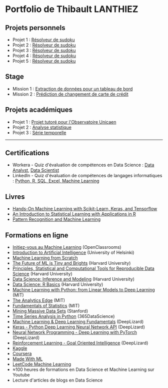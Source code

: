 # Portfolio de Thibault LANTHIEZ

## Projets personnels

* Projet 1 : [Résolveur de sudoku](https://github.com/ThibaultLanthiez/Resolveur-de-sudoku) 
* Projet 2 : [Résolveur de sudoku](https://github.com/ThibaultLanthiez/Resolveur-de-sudoku)
* Projet 3 : [Résolveur de sudoku](https://github.com/ThibaultLanthiez/Resolveur-de-sudoku)
* Projet 4 : [Résolveur de sudoku](https://github.com/ThibaultLanthiez/Resolveur-de-sudoku)
* Projet 5 : [Résolveur de sudoku](https://github.com/ThibaultLanthiez/Resolveur-de-sudoku)

## Stage

* Mission 1 : [Extraction de données pour un tableau de bord](https://github.com/ThibaultLanthiez/Resolveur-de-sudoku)
* Mission 2 : [Prédiction de changement de carte de crédit](https://github.com/ThibaultLanthiez/Resolveur-de-sudoku)

## Projets académiques

* Projet 1 : [Projet tutoré pour l'Observatoire Unicaen](https://github.com/ThibaultLanthiez/Resolveur-de-sudoku)
* Projet 2 : [Analyse statistique](https://github.com/ThibaultLanthiez/Resolveur-de-sudoku)
* Projet 3 : [Série temporelle](https://github.com/ThibaultLanthiez/Resolveur-de-sudoku)

-----

## Certifications

* Workera - Quiz d'évaluation de compétences en Data Science : [Data Analyst](https://app.workera.ai/public/candidate/certificate?code=YKQCP03U), [Data Scientist](https://app.workera.ai/public/candidate/certificate?code=BLGDJCEJ)
* LinkedIn - Quiz d'évaluation de compétences de langages informatiques : [Python, R, SQL, Excel, Machine Learning](https://www.linkedin.com/in/thibault-lanthiez-3b300b175/)

## Livres

* [Hands-On Machine Learning with Scikit-Learn, Keras, and Tensorflow](https://www.amazon.fr/Hands-Machine-Learning-Scikit-learn-Tensorflow/dp/1492032646/ref=pd_lpo_14_t_0/258-0304242-3340961?_encoding=UTF8&pd_rd_i=1492032646&pd_rd_r=b7a34edd-de30-4d8f-8538-8877f20dce05&pd_rd_w=YJud1&pd_rd_wg=SescO&pf_rd_p=a9e8383d-b25d-45ec-acc2-a094dd781c31&pf_rd_r=A5E4EQYGHAPF83RPKMNT&psc=1&refRID=A5E4EQYGHAPF83RPKMNT)
* [An Introduction to Statistical Learning with Applications in R](http://faculty.marshall.usc.edu/gareth-james/ISL/)
* [Pattern Recognition and Machine Learning](https://www.microsoft.com/en-us/research/publication/pattern-recognition-machine-learning/)

## Formations en ligne

* [Initiez-vous au Machine Learning](https://openclassrooms.com/fr/courses/4011851-initiez-vous-au-machine-learning) (OpenClassrooms)
* [Introduction to Artificial Intelligence](https://www.elementsofai.fr/) (University of Helsinki)
* [Machine Learning from Scratch](https://dafriedman97.github.io/mlbook/content/introduction.html)
* [The Future of ML is Tiny and Brights](https://online-learning.harvard.edu/course/future-ml-tiny-and-bright?delta=0) (Harvard University)
* [Principles, Statistical and Computational Tools for Reproducible Data Science](https://online-learning.harvard.edu/course/principles-statistical-and-computational-tools-reproducible-data-science?delta=1) (Harvard University)
* [Data Science: Inference and Modeling](https://online-learning.harvard.edu/course/data-science-inference-and-modeling?delta=1) (Harvard University)
* [Data Science: R Basics](https://online-learning.harvard.edu/course/data-science-r-basics?delta=0) (Harvard University)
* [Machine Learning with Python: from Linear Models to Deep Learning](https://www.edx.org/course/machine-learning-with-python-from-linear-models-to) (MIT)
* [The Analytics Edge](https://www.edx.org/course/the-analytics-edge) (MIT)
* [Fundamentals of Statistics](https://www.edx.org/course/fundamentals-of-statistics) (MIT)
* [Mining Massive Data Sets](https://online.stanford.edu/courses/soe-ycs0007-mining-massive-data-sets) (Stanford)
* [Time Series Analysis in Python](https://365datascience.teachable.com/courses/enrolled/670446) (365DataScience)
* [Machine Learning & Deep Learning Fundamentals](https://deeplizard.com/learn/playlist/PLZbbT5o_s2xq7LwI2y8_QtvuXZedL6tQU) (DeepLizard)
* [Keras - Python Deep Learning Neural Network API](https://deeplizard.com/learn/playlist/PLZbbT5o_s2xrwRnXk_yCPtnqqo4_u2YGL) (DeepLizard)
* [Neural Network Programming - Deep Learning with PyTorch](https://deeplizard.com/learn/playlist/PLZbbT5o_s2xrfNyHZsM6ufI0iZENK9xgG) (DeepLizard)
* [Reinforcement Learning - Goal Oriented Intelligence](https://deeplizard.com/learn/playlist/PLZbbT5o_s2xoWNVdDudn51XM8lOuZ_Njv) (DeepLizard)
* [Kaggle](https://www.kaggle.com/learn/overview)
* [Coursera](https://www.coursera.org/specializations/advanced-statistics-data-science#courses)
* [Made With ML](https://madewithml.com/topics/)
* [LeetCode Machine Learning](https://leetcode.com/explore/learn/card/machine-learning-101/)
* ≈100 heures de formations en Data Science et Machine Learning sur Youtube
* Lecture d'articles de blogs en Data Science
